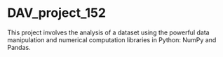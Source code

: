# DAV_project_152
This project involves the analysis of a dataset using the powerful data manipulation and numerical computation libraries in Python: NumPy and Pandas.
